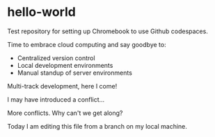 # hello-world
Test repository for setting up Chromebook to use Github codespaces.

Time to embrace cloud computing and say goodbye to:
- Centralized version control
- Local development environments
- Manual standup of server environments

Multi-track development, here I come!

I may have introduced a conflict...

More conflicts. Why can't we get along?

Today I am editing this file from a branch on my local machine.